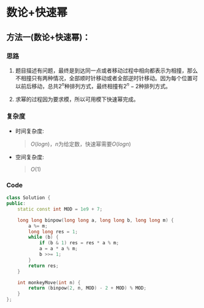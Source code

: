 # 数论+快速幂
## 方法一(数论+快速幂)：
### 思路
1. 题目描述有问题，最终是到达同一点或者移动过程中相向都表示为相撞，那么不相撞只有两种情况，全部顺时针移动或者全部逆时针移动。因为每个位置可以前后移动，总共$2^n$种排列方式，最终相撞有$2^n-2$种排列方式。

2. 求幂的过程因为要求模，所以可用模下快速幂完成。

### 复杂度
- 时间复杂度:
  > $O(logn)$，$n$为给定数，快速幂需要$O(logn)$
- 空间复杂度:
  > $O(1)$

### Code
```C++ []
class Solution {
public:
    static const int MOD = 1e9 + 7;

    long long binpow(long long a, long long b, long long m) {
        a %= m;
        long long res = 1;
        while (b) {
            if (b & 1) res = res * a % m;
            a = a * a % m;
            b >>= 1;
        }
        return res;
    }

    int monkeyMove(int n) {
        return (binpow(2, n, MOD) - 2 + MOD) % MOD;
    }
};
```
